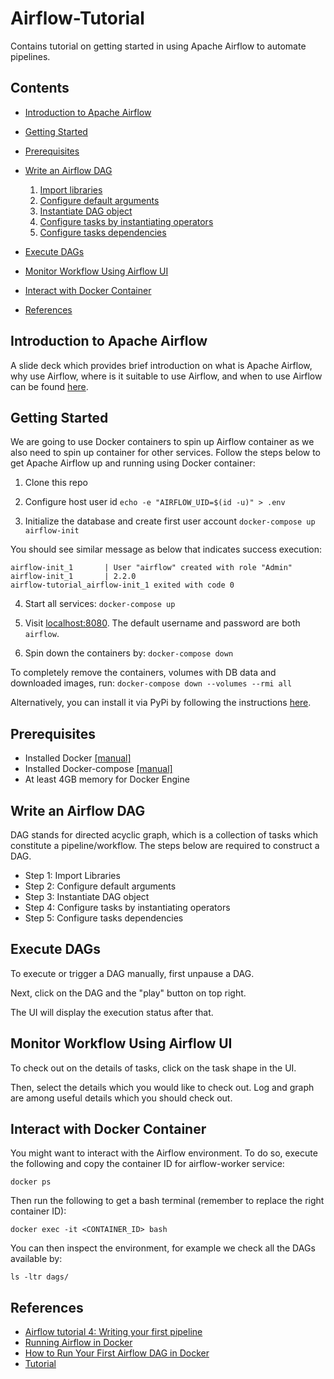 # Airflow-Tutorial
Contains tutorial on getting started in using Apache Airflow to automate pipelines.

## Contents
- [Introduction to Apache Airflow](#introduction-to-apache-airflow)
- [Getting Started](#getting-started)
- [Prerequisites](#prerequisites)
- [Write an Airflow DAG](#write-an-airflow-dag)

  1. [Import libraries](#step-1-import-libraries)
  2. [Configure default arguments](#step-2-configure-default-arguments)
  3. [Instantiate DAG object](#step-3-instantiate-dag-object)
  4. [Configure tasks by instantiating operators](#step-4-configure-tasks-by-instantiating-operators)
  5. [Configure tasks dependencies](#step-5-configure-tasks-dependencies)
- [Execute DAGs](#execute-dags)
- [Monitor Workflow Using Airflow UI](#monitor-workflow-using-airflow-ui)
- [Interact with Docker Container](#interact-with-docker-container)
- [References](#references)

## Introduction to Apache Airflow
A slide deck which provides brief introduction on what is Apache Airflow, why use Airflow, where is it suitable to use Airflow, and when to use Airflow can be found [here](#).

## Getting Started
We are going to use Docker containers to spin up Airflow container as we also need to spin up container for other services. Follow the steps below to get Apache Airflow up and running using Docker container:

1. Clone this repo
2. Configure host user id
```echo -e "AIRFLOW_UID=$(id -u)" > .env```

3. Initialize the database and create first user account
```docker-compose up airflow-init```

You should see similar message as below that indicates success execution:
```
airflow-init_1       | User "airflow" created with role "Admin"
airflow-init_1       | 2.2.0
airflow-tutorial_airflow-init_1 exited with code 0
```

4. Start all services:
```docker-compose up```

5. Visit [localhost:8080](http://localhost:8080). The default username and password are both `airflow`.

6. Spin down the containers by:
```docker-compose down```

To completely remove the containers, volumes with DB data and downloaded images, run:
```docker-compose down --volumes --rmi all```

Alternatively, you can install it via PyPi by following the instructions [here](https://airflow.apache.org/docs/apache-airflow/stable/installation/index.html#using-pypi).

## Prerequisites
- Installed Docker [[manual]](https://docs.docker.com/get-docker/)
- Installed Docker-compose [[manual]](https://docs.docker.com/compose/install/)
- At least 4GB memory for Docker Engine 

## Write an Airflow DAG
DAG stands for directed acyclic graph, which is a collection of tasks which constitute a pipeline/workflow. The steps below are required to construct a DAG.

- Step 1: Import Libraries
- Step 2: Configure default arguments
- Step 3: Instantiate DAG object
- Step 4: Configure tasks by instantiating operators
- Step 5: Configure tasks dependencies

## Execute DAGs

To execute or trigger a DAG manually, first unpause a DAG.

Next, click on the DAG and the "play" button on top right.

The UI will display the execution status after that.

## Monitor Workflow Using Airflow UI

To check out on the details of tasks, click on the task shape in the UI.

Then, select the details which you would like to check out. Log and graph are among useful details which you should check out.

## Interact with Docker Container

You might want to interact with the Airflow environment. To do so, execute the following and copy the container ID for airflow-worker service:

```docker ps```

Then run the following to get a bash terminal (remember to replace the right container ID):

```docker exec -it <CONTAINER_ID> bash```

You can then inspect the environment, for example we check all the DAGs available by:

```ls -ltr dags/```

## References
- [Airflow tutorial 4: Writing your first pipeline](https://www.youtube.com/watch?v=43wHwwZhJMo)
- [Running Airflow in Docker](https://airflow.apache.org/docs/apache-airflow/stable/start/docker.html)
- [How to Run Your First Airflow DAG in Docker](https://predictivehacks.com/how-to-run-your-first-airflow-dag-in-docker/)
- [Tutorial](https://airflow.apache.org/docs/apache-airflow/stable/tutorial.html)